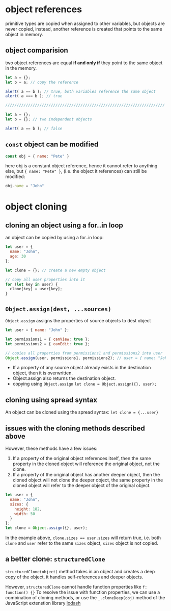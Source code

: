 # object references
primitive types are copied when assigned to other variables, but objects are never copied, instead, another reference is created that points to the same object in memory.

## object comparision
two object references are equal **if and only if** they point to the same object in the memory.
```javascript
let a = {};
let b = a; // copy the reference

alert( a == b ); // true, both variables reference the same object
alert( a === b ); // true

//////////////////////////////////////////////////////////////////////

let a = {};
let b = {}; // two independent objects

alert( a == b ); // false
```
## `const` object can be modified
```javascript
const obj = { name: "Pete" }
```
here obj is a constant object reference, hence it cannot refer to anything else, but `{ name: "Pete" }`, (i.e. the object it references) can still be modified:
```javascript
obj.name = "John"
```
# object cloning
## cloning an object using a for..in loop
an object can be copied by using a for..in loop:
```javascript
let user = {
  name: "John",
  age: 30
};

let clone = {}; // create a new empty object

// copy all user properties into it
for (let key in user) {
  clone[key] = user[key];
}
```

## `Object.assign(dest, ...sources)`
`Object.assign` assigns the properties of source objects to dest object

```javascript
let user = { name: "John" };

let permissions1 = { canView: true };
let permissions2 = { canEdit: true };

// copies all properties from permissions1 and permissions2 into user
Object.assign(user, permissions1, permissions2); // user = { name: "John", canView: true, canEdit: true }
```
- If a property of any source object already exists in the destination object, then it is overwritten.
- Object.assign also returns the destination object.
- copying using `Object.assign` `let clone = Object.assign({}, user);`

## cloning using spread syntax
An object can be cloned using the spread syntax: `let clone = {...user}`

## issues with the cloning methods described above
However, these methods have a few issues:
1. If a property of the original object references itself, then the same property in the cloned object will reference the original object, not the clone.
2. If a property of the original object has another deeper object, then the cloned object will not clone the deeper object, the same property in the cloned object will refer to the deeper object of the original object.
```javascript
let user = {
  name: "John",
  sizes: {
    height: 182,
    width: 50
  }
};
let clone = Object.assign({}, user);
```
In the example above, `clone.sizes == user.sizes` will return true, i.e. both `clone` and `user` refer to the same `sizes` object, `sizes` object is not copied.

## a better clone: `structuredClone`
`structuredClone(object)` method takes in an object and creates a deep copy of the object, it handles self-references and deeper objects.

However, `structuredClone` cannot handle function properties like `f: function() {}`
To resolve the issue with function properties, we can use a combination of cloning methods, or use the `_.cloneDeep(obj)` method of the JavaScript extenstion library [lodash](https://lodash.com)

